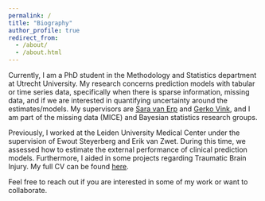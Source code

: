 ```yaml
---
permalink: /
title: "Biography"
author_profile: true
redirect_from: 
  - /about/
  - /about.html
---
```


Currently, I am a PhD student in the Methodology and Statistics department at Utrecht University. My research concerns prediction models with tabular or time series data, specifically when there is sparse information, missing data, and if we are interested in quantifying uncertainty around the estimates/models. My supervisors are [Sara van Erp](https://www.saravanerp.com) and [Gerko Vink](https://www.gerkovink.com), and I am part of the missing data (MICE) and Bayesian statistics research groups.

Previously, I worked at the Leiden University Medical Center under the supervision of Ewout Steyerberg and Erik van Zwet. During this time, we assessed how to estimate the external performance of clinical prediction models. Furthermore, I aided in some projects regarding Traumatic Brain Injury. My full CV can be found [here](https://fdvanleeuwen.github.io/cv).

Feel free to reach out if you are interested in some of my work or want to collaborate.
